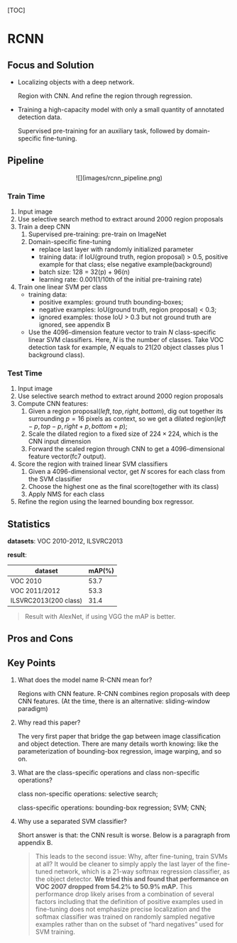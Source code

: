 [TOC]

# RCNN

## Focus and Solution

- Localizing objects with a deep network.

  Region with CNN. And refine the region through regression.

- Training a high-capacity model with only a small quantity of annotated detection data.

  Supervised pre-training for an auxiliary task, followed by domain-specific fine-tuning.

## Pipeline

<center>![](images/rcnn_pipeline.png)</center>

### Train Time

1. Input image
2. Use selective search method to extract around 2000 region proposals
3. Train a deep CNN
   1. Supervised pre-training: pre-train on ImageNet
   2. Domain-specific fine-tuning
      - replace last layer with randomly initialized parameter
      - training data: if IoU(ground truth, region proposal) > 0.5, positive example for that class; else negative example(background)
      - batch size: 128 = 32(p) + 96(n)
      - learning rate: 0.001(1/10th of the initial pre-training rate)
4. Train one linear SVM per class
   - training data: 
     - positive examples: ground truth bounding-boxes;
     - negative examples: IoU(ground truth, region proposal) < 0.3;
     - ignored examples: those IoU > 0.3 but not ground truth are ignored, see appendix B
   - Use the 4096-dimension feature vector to train $N$ class-specific linear SVM classifiers. Here, $N$ is the number of classes. Take VOC detection task for example, $N$ equals to 21(20 object classes plus 1 background class).

### Test Time

1. Input image
2. Use selective search method to extract around 2000 region proposals
3. Compute CNN features:
   1. Given a region proposal$(left, top, right, bottom)$, dig out together its surrounding $p=16$ pixels as context, so we get a dilated region$(left - p, top - p, right + p, bottom + p)$;
   2. Scale the dilated region to a fixed size of $224\times224$, which is the CNN input dimension
   3. Forward the scaled region through CNN to get a 4096-dimensional feature vector(fc7 output).
4. Score the region with trained linear SVM classifiers
   1. Given a 4096-dimensional vector, get $N$ scores for each class from the SVM classifier
   2. Choose the highest one as the final score(together with its class)
   3. Apply NMS for each class
5. Refine the region using the learned bounding box regressor.

## Statistics

**datasets**: VOC 2010-2012, ILSVRC2013

**result**: 

| dataset               | mAP(%) |
| --------------------- | ------ |
| VOC 2010              | 53.7   |
| VOC 2011/2012         | 53.3   |
| ILSVRC2013(200 class) | 31.4   |

> Result with AlexNet, if using VGG the mAP is better.

## Pros and Cons



## Key Points

1. What does the model name R-CNN mean for?

   Regions with CNN feature. R-CNN combines region proposals with deep CNN features. (At the time, there is an alternative: sliding-window paradigm)

2. Why read this paper?

   The very first paper that bridge the gap between image classification and object detection. There are many details worth knowing: like the parameterization of bounding-box regression, image warping, and so on.

3. What are the class-specific operations and class non-specific operations?

   class non-specific operations: selective search;

   class-specific operations: bounding-box regression; SVM; CNN;

4. Why use a separated SVM classifier?

   Short answer is that: the CNN result is worse. Below is a paragraph from appendix B.

   > This leads to the second issue: Why, after fine-tuning, train SVMs at all? It would be cleaner to simply apply the last layer of the fine-tuned network, which is a 21-way softmax regression classifier, as the object detector. **We tried this and found that performance on VOC 2007 dropped from 54.2% to 50.9% mAP.** This performance drop likely arises from a combination of several factors including that the definition of positive examples used in fine-tuning does not emphasize precise localization and the softmax classifier was trained on randomly sampled negative examples rather than on the subset of “hard negatives” used for SVM training.

   ​